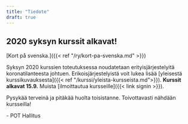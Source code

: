 ```yaml
---
title: "Tiedote"
draft: true
---
```


## 2020 syksyn kurssit alkavat!

[Kort på svenska.]({{< ref "/ry/kort-pa-svenska.md" >}})

Syksyn 2020 kurssien toteutuksessa noudatetaan erityisjärjestelyitä koronatilanteesta johtuen. Erikoisjärjestelyistä voit lukea lisää [yleisestä kurssikuvauksesta]({{< ref "/kurssi/yleista-kursseista.md">}}). **Kurssit alkavat 15.9.** Muista [ilmoittautua kursseille]({{< link signin >}}).

Pysykää terveinä ja pitäkää huolta toisistanne. Toivottavasti nähdään kursseilla!

\-  POT Hallitus
